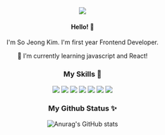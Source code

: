<div align="center">
  <img src="https://capsule-render.vercel.app/api?type=transparent&color=black&text=Sso's&fontColor=ff6347" />
</div>

<!---
KimSso113/KimSso113 is a ✨ special ✨ repository because its `README.md` (this file) appears on your GitHub profile.
You can click the Preview link to take a look at your changes.
--->

<h4 align="center">Hello! 👋</h4>
<p align="center">I'm So Jeong Kim. I'm first year Frontend Developer.</p>
<p align="center">👀 I’m currently learning javascript and React! </p>

<h3 align="center">My Skills 🐤</h3>
<div display="flex" align="center">
  <img src="https://img.shields.io/badge/HTML5-E34F26?style=flat-square&logo=HTML5&logoColor=white"/>
  <img src="https://img.shields.io/badge/CSS3-1572B6?style=flat-square&logo=CSS3&logoColor=white"/>
  <img src="https://img.shields.io/badge/javascript-F7DF1E?style=flat-square&logo=javascript&logoColor=black"/>
  <img src="https://img.shields.io/badge/jquery-0769AD?style=flat-square&logo=jquery&logoColor=white"/>
  <img src="https://img.shields.io/badge/Illustrator-FF9A00?style=flat-square&logo=adobeillustrator&logoColor=white"/>
  <img src="https://img.shields.io/badge/Photoshop-31A8FF?style=flat-square&logo=adobephotoshop&logoColor=white"/>
  <img src="https://img.shields.io/badge/figma-F24E1E?style=flat-square&logo=figma&logoColor=white"/> 
</div>



<h3 align="center">My Github Status ✨</h3>
<div align="center">

![Anurag's GitHub stats](https://github-readme-stats.vercel.app/api?username=KimSso113&theme=graywhite&show_icons=true)
</div>
